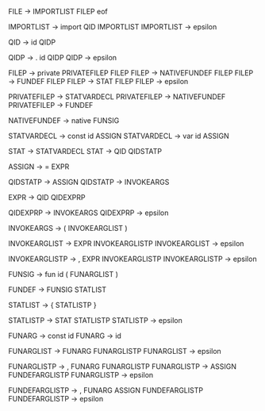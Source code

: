 FILE -> IMPORTLIST FILEP eof

IMPORTLIST -> import QID IMPORTLIST
IMPORTLIST -> epsilon

QID -> id QIDP

QIDP -> . id QIDP
QIDP -> epsilon

FILEP -> private PRIVATEFILEP FILEP
FILEP -> NATIVEFUNDEF FILEP
FILEP -> FUNDEF FILEP
FILEP -> STAT FILEP
FILEP -> epsilon

PRIVATEFILEP -> STATVARDECL
PRIVATEFILEP -> NATIVEFUNDEF
PRIVATEFILEP -> FUNDEF

NATIVEFUNDEF -> native FUNSIG

STATVARDECL -> const id ASSIGN
STATVARDECL -> var id ASSIGN

STAT -> STATVARDECL
STAT -> QID QIDSTATP

ASSIGN -> = EXPR

QIDSTATP -> ASSIGN
QIDSTATP -> INVOKEARGS

EXPR -> QID QIDEXPRP

QIDEXPRP -> INVOKEARGS
QIDEXPRP -> epsilon

INVOKEARGS -> ( INVOKEARGLIST )

INVOKEARGLIST -> EXPR INVOKEARGLISTP
INVOKEARGLIST -> epsilon

INVOKEARGLISTP -> , EXPR INVOKEARGLISTP
INVOKEARGLISTP -> epsilon

FUNSIG -> fun id ( FUNARGLIST )

FUNDEF -> FUNSIG STATLIST

STATLIST -> { STATLISTP }

STATLISTP -> STAT STATLISTP
STATLISTP -> epsilon

FUNARG -> const id
FUNARG -> id

FUNARGLIST -> FUNARG FUNARGLISTP
FUNARGLIST -> epsilon

FUNARGLISTP -> , FUNARG FUNARGLISTP
FUNARGLISTP -> ASSIGN FUNDEFARGLISTP
FUNARGLISTP -> epsilon

FUNDEFARGLISTP -> , FUNARG ASSIGN FUNDEFARGLISTP
FUNDEFARGLISTP -> epsilon